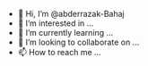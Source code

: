 - 👋 Hi, I’m @abderrazak-Bahaj
- 👀 I’m interested in ...
- 🌱 I’m currently learning ...
- 💞️ I’m looking to collaborate on ...
- 📫 How to reach me ...

<!---
abderrazak-Bahaj/abderrazak-Bahaj is a ✨ special ✨ repository because its `README.md` (this file) appears on your GitHub profile.
You can click the Preview link to take a look at your changes.
--->
